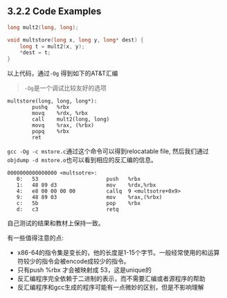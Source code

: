 ## 3.2.2 Code Examples

```c
long mult2(long, long);

void multstore(long x, long y, long* dest) {
    long t = mult2(x, y);
    *dest = t;
}
```

以上代码，通过`-Og` 得到如下的AT&T汇编

> `-Og`是一个调试比较友好的选项

```
multstore(long, long, long*):
        pushq   %rbx
        movq    %rdx, %rbx
        call    mult2(long, long)
        movq    %rax, (%rbx)
        popq    %rbx
        ret
```

`gcc -Og -c mstore.c`通过这个命令可以得到relocatable file, 然后我们通过`objdump -d mstore.o`也可以看到相应的反汇编的信息。

```
0000000000000000 <multsotre>:
   0:   53                      push   %rbx
   1:   48 89 d3                mov    %rdx,%rbx
   4:   e8 00 00 00 00          callq  9 <multsotre+0x9>
   9:   48 89 03                mov    %rax,(%rbx)
   c:   5b                      pop    %rbx
   d:   c3                      retq
```

自己测试的结果和教材上保持一致。

有一些值得注意的点:
- x86-64的指令集是变长的，他的长度是1-15个字节。一般经常使用的和运算符较少的指令会被encode成较少的指令。
- 只有push %rbx 才会被映射成 53，这是unique的
- 反汇编程序完全依赖于二进制的表示，而不需要汇编或者源程序的帮助
- 反汇编程序和gcc生成的程序可能有一点微妙的区别，但是不影响理解
